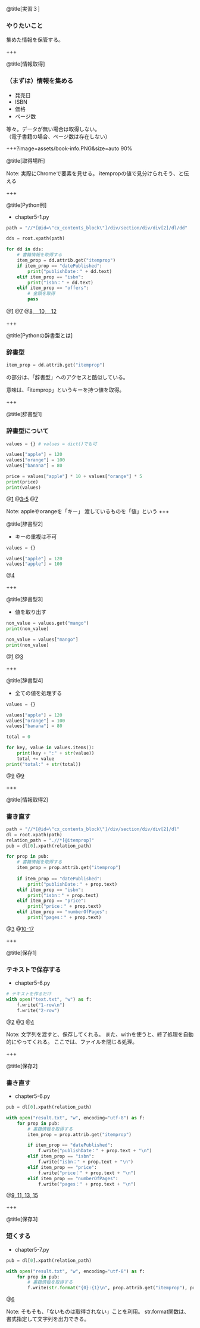 @title[実習３]

### やりたいこと

集めた情報を保管する。

+++

@title[情報取得]

### （まずは）情報を集める

* 発売日
* ISBN
* 価格
* ページ数

等々。データが無い場合は取得しない。  
（電子書籍の場合、ページ数は存在しない）

+++?image=assets/book-info.PNG&size=auto 90%

@title[取得場所]

Note:
実際にChromeで要素を見せる。
itempropの値で見分けられそう、と伝える

+++

@title[Python例]

* chapter5-1.py

```python
path = "//*[@id=\"cx_contents_block\"]/div/section/div/div[2]/dl/dd"

dds = root.xpath(path)

for dd in dds:
    # 書籍情報を取得する
    item_prop = dd.attrib.get("itemprop")
    if item_prop == "datePublished":
        print("publishDate：" + dd.text)
    elif item_prop == "isbn":
        print("isbn：" + dd.text)
    elif item_prop == "offers":
        # 金額を取得
        pass
```
@[1](XPath指定。dd要素（テーブルのデータ）全部)
@[7](dd要素の属性の「itemprop」属性を取得)
@[8,　10,　12](itemprop属性値で、どのデータか判別)

+++

@title[Pythonの辞書型とは]

### 辞書型
```python
item_prop = dd.attrib.get("itemprop")
```

の部分は、「辞書型」へのアクセスと酷似している。

意味は、「itemprop」というキーを持つ値を取得。

+++

@title[辞書型1]

### 辞書型について

```python
values = {} # values = dict()でも可

values["apple"] = 120
values["orange"] = 100
values["banana"] = 80

price = values["apple"] * 10 + values["orange"] * 5
print(price)
print(values)
```
@[1](辞書の初期化)
@[3-5](辞書へ要素追加)
@[7](要素を取り出して、計算に使用)

Note:
appleやorangeを「キー」
渡しているものを「値」という
+++

@title[辞書型2]

* キーの重複は不可

```python
values = {}

values["apple"] = 120
values["apple"] = 100
```
@[4](appleの値が上書きされる)

+++

@title[辞書型3]

* 値を取り出す

```python
non_value = values.get("mango")
print(non_value)

non_value = values["mango"]
print(non_value)
```
@[1](キーが無くても、エラーにならない)
@[3](キーが無い場合、エラーになる)

+++

@title[辞書型4]

* 全ての値を処理する

```python
values = {}

values["apple"] = 120
values["orange"] = 100
values["banana"] = 80

total = 0

for key, value in values.items():
    print(key + ":" + str(value))
    total += value
print("total:" + str(total))
```
@[9](ループする場合は、.items()を使う)
@[9](キーと値をまとめて取得する)

+++

@title[情報取得2]

### 書き直す

```python
path = "//*[@id=\"cx_contents_block\"]/div/section/div/div[2]/dl"
dl = root.xpath(path)
relation_path = ".//*[@itemprop]"
pub = dl[0].xpath(relation_path)

for prop in pub:
    # 書籍情報を取得する
    item_prop = prop.attrib.get("itemprop")
    
    if item_prop == "datePublished":
        print("publishDate：" + prop.text)
    elif item_prop == "isbn":
        print("isbn：" + prop.text)
    elif item_prop == "price":
        print("price：" + prop.text)
    elif item_prop == "numberOfPages":
        print("pages：" + prop.text)
```
@[3](itemprop属性を持つ要素を指定するXPath)
@[10-17](各属性へアクセス)

+++

@title[保存1]

### テキストで保存する

* chapter5-6.py

```python
# テキストを作るだけ
with open("text.txt", "w") as f:
    f.write("1-row\n")
    f.write("2-row")
```
@[2](text.txtというファイルを開く)
@[3](「1-row」と書き込み、改行)
@[4](「2-row」と書き込む)

Note:
文字列を渡すと、保存してくれる。
また、withを使うと、終了処理を自動的にやってくれる。
ここでは、ファイルを閉じる処理。

+++

@title[保存2]

### 書き直す

* chapter5-6.py

```python
pub = dl[0].xpath(relation_path)

with open("result.txt", "w", encoding="utf-8") as f:
    for prop in pub:
        # 書籍情報を取得する
        item_prop = prop.attrib.get("itemprop")

        if item_prop == "datePublished":
            f.write("publishDate：" + prop.text + "\n")
        elif item_prop == "isbn":
            f.write("isbn：" + prop.text + "\n")
        elif item_prop == "price":
            f.write("price：" + prop.text + "\n")
        elif item_prop == "numberOfPages":
            f.write("pages：" + prop.text + "\n")
```
@[9, 11, 13, 15](テキストに書き込み)

+++

@title[保存3]

### 短くする

* chapter5-7.py

```python
pub = dl[0].xpath(relation_path)

with open("result.txt", "w", encoding="utf-8") as f:
    for prop in pub:
        # 書籍情報を取得する
        f.write(str.format("{0}:{1}\n", prop.attrib.get("itemprop"), prop.text))
```
@[6](属性キーと値を、テキストに出力)

Note:
そもそも、「ないものは取得されない」ことを利用。
str.format関数は、書式指定して文字列を出力できる。